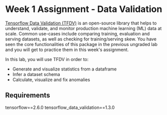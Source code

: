 # Week 1 Assignment - Data Validation
[Tensorflow Data Validation (TFDV)](https://cloud.google.com/solutions/machine-learning/analyzing-and-validating-data-at-scale-for-ml-using-tfx) is an open-source library that helps to understand, validate, and monitor production machine learning (ML) data at scale. Common use-cases include comparing training, evaluation and serving datasets, as well as checking for training/serving skew. You have seen the core functionalities of this package in the previous ungraded lab and you will get to practice them in this week's assignment.

In this lab, you will use TFDV in order to:
* Generate and visualize statistics from a dataframe
* Infer a dataset schema
* Calculate, visualize and fix anomalies 

## Requirements
tensorflow==2.6.0
tensorflow_data_validation==1.3.0